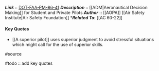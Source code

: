 ***Link***      :: [DOT-FAA-PM-86-41](https://apps.dtic.mil/sti/pdfs/ADA182549.pdf)
***Description***      :: [[ADM|Aeronautical Decision Making]] for Student and Private Pilots
***Author*** :: [[AOPA]] [[Air Safety Institute|Air Safety Foundation]]
****Related To***: [[AC 60-22]]

#### Key Quotes
* [[A superior pilot]] uses superior judgment to avoid stressful situations which might call for the use of superior skills.

#source

#todo :: add key quotes